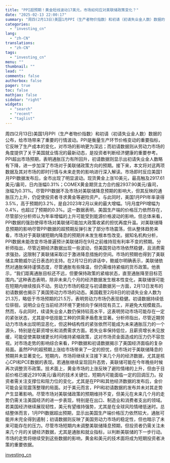 ```yaml
---
title: "PPI超预期！黄金短线波动17美元，市场如何应对美联储政策变化？"
date: "2025-02-13 22:00:17"
summary: "周四(2月13日)美国1月PPI（生产者物价指数）和初请（初请失业金人数）数据的公布，给市场带来了重..."
categories:
  - "investing_cn"
lang:
  - "zh-CN"
translations:
  - "zh-CN"
tags:
  - "investing_cn"
menu: ""
thumbnail: ""
lead: ""
comments: false
authorbox: false
pager: true
toc: false
mathjax: false
sidebar: "right"
widgets:
  - "search"
  - "recent"
  - "taglist"
---
```


周四(2月13日)美国1月PPI（生产者物价指数）和初请（初请失业金人数）数据的公布，给市场带来了重要的行情波动。PPI是衡量生产环节价格变动的重要指标，它反映了生产成本的变化，对市场的影响更为深远；而初请数据则从劳动力市场的角度提供了关于美国就业情况的最新动态，是投资者判断经济健康的重要参考。PPI超出市场预期，表明通胀压力有所回升，初请数据则显示出初请失业金人数略有下降，进一步加深了市场对于美联储政策方向的预期。接下来，本文将对这两项数据及其对市场的即时行情与未来走势的影响进行深入解读。市场即时反应美国1月PPI数据发布后，金市出现了明显波动。现货黄金上涨10美元，最高触及2917.61美元/盎司，日内涨幅0.31%；COMEX黄金期货主力合约报2937.90美元/盎司，涨幅为0.31%。尽管PPI数据不及市场对美联储降息预期的影响大，但其反映的通胀压力上升，仍促使投资者寻求黄金等避险资产。与此同时，美国1月PPI年率录得3.5%，高于预期的3.2%，是自2023年2月以来的最大增幅。1月月度PPI增幅为0.4%，也超过了预期的0.3%。这一数据表明，美国生产端的价格压力依然存在，尽管部分分析师认为年率增幅的上升可能受到能源价格波动的影响，但总体来看，PPI数据的强劲使得市场对美联储可能加大政策收紧的担忧再度升温。对美联储降息预期的影响尽管PPI数据的超预期反弹引发了部分市场震荡，但从整体趋势来看，市场对于美联储短期内降息的预期并未发生根本性改变。据知名机构分析，PPI数据未能改变市场普遍预计美联储将在9月之前维持现有利率不变的预期。分析师指出，尽管近期经济数据出现一些波动，但美国劳动市场依然稳健，且消费需求强劲，这限制了美联储采取过于激进降息措施的空间。市场的预期也得到了美联储主席鲍威尔近日表态的支持。在2月12日的讲话中，鲍威尔明确表示，美联储依然对通胀保持谨慎态度，尽管通胀有些降温，但仍需维持紧缩的货币政策。他表示，“我们距离通胀目标还不远，但要保持政策的紧缩状态，直至通胀降至目标范围内。”这种表态表明，除非未来几个月的经济数据发生根本性变化，美联储很可能在短期内继续按兵不动。劳动力市场的稳定与初请数据另一方面，2月13日发布的初请数据也揭示了美国劳动力市场的动态。美国截至2月8日的初请失业金人数为21.3万，略低于市场预期的21.5万，表明劳动力市场仍表现稳健。初请数据持续低位徘徊，说明企业在当前经济环境下更倾向于保持现有员工，并避免大规模裁员。然而，与此同时，续请失业金人数仍保持较高水平，这表明劳动市场可能存在一定的紧张状态，尤其是中低技能工种的供需矛盾愈发显著。分析师指出，尽管近期劳动力市场未出现明显恶化，但这种结构性的紧张依然可能成为未来通胀压力的一个源头，特别是在薪资增长和消费需求方面。若失业率保持低位，且薪资增长未见放缓，可能促使美联储更长时间维持紧缩政策，这对市场资金面造成的压力仍不容忽视。对市场走势的影响综合来看，PPI数据和初请数据揭示了美国经济面临的复杂局面。虽然PPI的超预期上涨给市场带来了一定的担忧，但市场对于美联储降息的预期并未显著变化。短期内，市场将继续关注接下来几个月的经济数据，尤其是核心CPI和PCE数据的表现。若通胀继续呈现回升态势，美联储可能在今年晚些时候再次调整货币政策。技术面上，黄金市场的上涨反映了避险情绪的上升，但由于目前价格已接近2910美元/盎司的技术关键位，短期内可能面临一定的回调压力。投资者需关注支撑位和阻力位的变化，尤其是在PPI和其他经济数据的发布后，金价可能会呈现震荡整理的局面。对于美元而言，PPI和初请数据的发布并未对其走势产生显著影响。尽管市场对美联储政策的预期维持不变，但美元在未来几个月的走势仍需关注美国经济的进一步表现，特别是在出口、制造业和消费者支出的领域。若美国经济继续展现韧性，美元有望维持强势，尤其是在全球风险情绪低迷时。总结整体而言，1月PPI数据超出预期，显示出美国生产端价格压力依然较大，通胀可能并未完全得到遏制；初请数据则反映了美国劳动力市场的稳定性，但也暗示了未来可能存在的压力。尽管市场短期内未调整美联储降息预期，但投资者仍需关注未来几个月的关键经济数据，尤其是通胀和就业指标，以判断美联储的下一步行动。市场的走势将继续受到这些数据的影响，黄金和美元的技术面将成为短期投资者决策的重要依据。

[investing_cn](https://cn.investing.com/news/forex-news/article-2670455)

